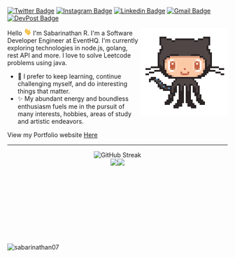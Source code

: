 <!-- <h2> 𝐇𝐞𝐥𝐥𝐨 &nbsp; 𝐭𝐡𝐞𝐫𝐞, &nbsp; 𝐟𝐞𝐥𝐥𝐨𝐰 &nbsp;<𝚌𝚘𝚍𝚎𝚛𝚜/>! &nbsp; <img src="https://github.com/Sabarinathan07/Sabarinathan07/blob/main/assets/Hi.gif?raw=true" width="20px"></h2> -->

[![Twitter Badge](https://img.shields.io/twitter/url?url=https%3A%2F%2Ftwitter.com%2Fsabari_nathan07&label=%40sabari_nathan07)](https://twitter.com/sabari_nathan07)
[![Instagram Badge](https://img.shields.io/badge/sabari__nathan07-%23E4405F.svg?&style=flat-square&logo=instagram&logoColor=white)](https://www.instagram.com/sabari_nathan07/)
[![Linkedin Badge](https://img.shields.io/badge/-SabariNathan-blue?style=flat-square&logo=Linkedin&logoColor=white&link=https://www.linkedin.com/in/Sabarinathan07/)](https://www.linkedin.com/in/Sabarinathan07/)
[![Gmail Badge](https://img.shields.io/badge/-r.sabarinathan02@gmail.com-c14438?style=flat-square&logo=Gmail&logoColor=white&link=mailto:r.sabarinathan02@gmail.com)](mailto:r.sabarinathan02@gmail.com)
[![DevPost Badge](https://img.shields.io/badge/-sabarinathan07-073e54?style=flat-square&logo=Devpost&logoColor=white&link=https://devpost.com/Sabarinathan07)](https://devpost.com/Sabarinathan07)

<img align='right' src='https://github.com/Sabarinathan07/Sabarinathan07/blob/main/assets/Git.gif?raw=true' width='200"'>

Hello <img src="https://github.com/Sabarinathan07/Sabarinathan07/blob/main/assets/Hi.gif?raw=true" width="17px"> I'm Sabarinathan R. I'm a Software Developer Engineer at EventHQ. I'm currently exploring technologies in node.js, golang, rest API and more. I love to solve Leetcode problems using java.

- 🔭 I prefer to keep learning, continue challenging myself, and do interesting things that matter.
- ✨ My abundant energy and boundless enthusiasm fuels me in the pursuit of many interests, hobbies, areas of study and artistic endeavors.

View my Portfolio website [Here](https://sabari.dev/)

---

<div align="center">
   <img
    src="https://git-hub-streak-stats.vercel.app?user=sabarinathan07&theme=github_dark&border_radius=20&date_format=M%20j%5B%2C%20Y%5D&card_width=500"
    alt="GitHub Streak"
    height="200px" />
  </div>

  <div align="center"
   style="height: '180px'; display: flex; align-items: center; margin: '20px 0px'; justify-content: center; ">
   <img
    src="https://github-readme-stats.vercel.app/api/top-langs/?username=sabarinathan07&theme=github_dark&show_icons=true&hide_border=false&layout=compact&border_radius=20"
    height="180px" />
   <img
    src="https://github-readme-stats.vercel.app/api?username=sabarinathan07&theme=github_dark&show_icons=true&hide_border=false&count_private=true&border_radius=20&rank_icon=github"
    height="180px" />
  </div>

<p align="left"> <img src="https://komarev.com/ghpvc/?username=sabarinathan07&label=Profile%20Views&color=0e75b6&style=flat" alt="sabarinathan07" /> </p>

<!--
**Sabarinathan07/Sabarinathan07** is a ✨ _special_ ✨ repository because its `README.md` (this file) appears on your GitHub profile.

Here are some ideas to get you started

- 🔭 I’m currently working on ...
- 🌱 I’m currently learning ...
- 👯 I’m looking to collaborate on ...
- 🤔 I’m looking for help with ...
- 💬 Ask me about ...
- 📫 How to reach me: ...
- 😄 Pronouns: ...
- ⚡ Fun fact
-->

<!-- <p align="center" width='100px' >
<img src="https://github-readme-stats.vercel.app/api/top-langs/?username=sabarinathan07&layout=compact&theme=github_dark" width='35.5%'/> -->

<!-- <img src="https://github-readme-streak-stats.herokuapp.com/?user=sabarinathan07&theme=highcontrast"width="50%"/> -->
<!-- <a href="https://git.io/streak-stats"><img src="https://git-hub-streak-stats.vercel.app?user=sabarinathan07&theme=github_dark&date_format=M%20j%5B%2C%20Y%5D" width="50% alt="GitHub Streak" /></a>
</p> -->

<!-- [![Readme Card](https://github-readme-stats.vercel.app/api/pin/?username=sabarinathan07&repo=blog-mern&theme=dark)](https://github.com/Sabarinathan07/BLOG-MERN) -->

<!-- ![visitors](https://visitor-badge.glitch.me/badge?page_id=sabarinathan07.sabarinathan07) -->

<!--   ![Sabarinathan's GitHub stats](https://github-readme-stats.vercel.app/api?username=sabarinathan07&theme=dark&show_icons=true)

![Top Langs](https://github-readme-stats.vercel.app/api/top-langs/?username=sabarinathan07&layout=compact&theme=dark)

![Github Streak](https://github-readme-streak-stats.herokuapp.com/?user=sabarinathan07&theme=dark) -->
